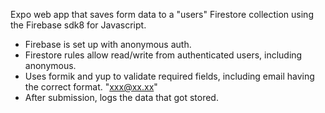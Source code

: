 Expo web app that saves form data to a "users" Firestore collection using the Firebase sdk8 for Javascript. 
- Firebase is set up with anonymous auth.
- Firestore rules allow read/write from authenticated users, including anonymous.
- Uses formik and yup to validate required fields, including email having the correct format. "xxx@xx.xx"
- After submission, logs the data that got stored.